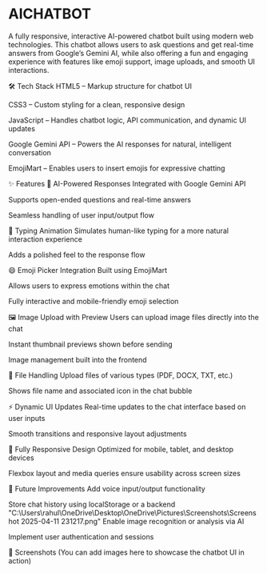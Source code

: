 # AICHATBOT

A fully responsive, interactive AI-powered chatbot built using modern web technologies. This chatbot allows users to ask questions and get real-time answers from Google’s Gemini AI, while also offering a fun and engaging experience with features like emoji support, image uploads, and smooth UI interactions.

🛠️ Tech Stack
HTML5 – Markup structure for chatbot UI

CSS3 – Custom styling for a clean, responsive design

JavaScript  – Handles chatbot logic, API communication, and dynamic UI updates

Google Gemini API – Powers the AI responses for natural, intelligent conversation

EmojiMart – Enables users to insert emojis for expressive chatting

✨ Features
🤖 AI-Powered Responses
Integrated with Google Gemini API

Supports open-ended questions and real-time answers

Seamless handling of user input/output flow

💬 Typing Animation
Simulates human-like typing for a more natural interaction experience

Adds a polished feel to the response flow

😄 Emoji Picker Integration
Built using EmojiMart

Allows users to express emotions within the chat

Fully interactive and mobile-friendly emoji selection

🖼️ Image Upload with Preview
Users can upload image files directly into the chat

Instant thumbnail previews shown before sending

Image management built into the frontend

📁 File Handling
Upload files of various types (PDF, DOCX, TXT, etc.)

Shows file name and associated icon in the chat bubble

⚡ Dynamic UI Updates
Real-time updates to the chat interface based on user inputs

Smooth transitions and responsive layout adjustments

📱 Fully Responsive Design
Optimized for mobile, tablet, and desktop devices

Flexbox layout and media queries ensure usability across screen sizes

🚀 Future Improvements
Add voice input/output functionality

Store chat history using localStorage or a backend
"C:\Users\rahul\OneDrive\Desktop\OneDrive\Pictures\Screenshots\Screenshot 2025-04-11 231217.png"
Enable image recognition or analysis via AI

Implement user authentication and sessions

📸 Screenshots
(You can add images here to showcase the chatbot UI in action)
